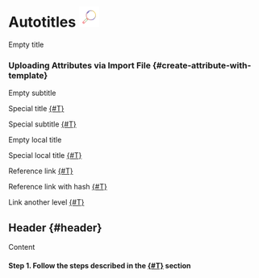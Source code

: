 # Autotitles ![](_assets/1.svg)

Empty title
[](./1.md)

### Uploading Attributes via Import File {#create-attribute-with-template}

Empty subtitle
[](./1.md#subtitle)

Special title
[{#T}](./1.md)

Special subtitle
[{#T}](./1.md#subtitle)

Empty local title
[](#header)

Special local title
[{#T}](#header)

Reference link
[{#T}][link]

Reference link with hash
[{#T}][link-with-hash]

[link]: ./mermaid.md
[link-with-hash]: ./1.md#subtitle

Link another level
[{#T}](./includes/level11.md)

## Header {#header}

Content

#### Step 1. Follow the steps described in the [{#T}](#create-attribute-with-template) section
